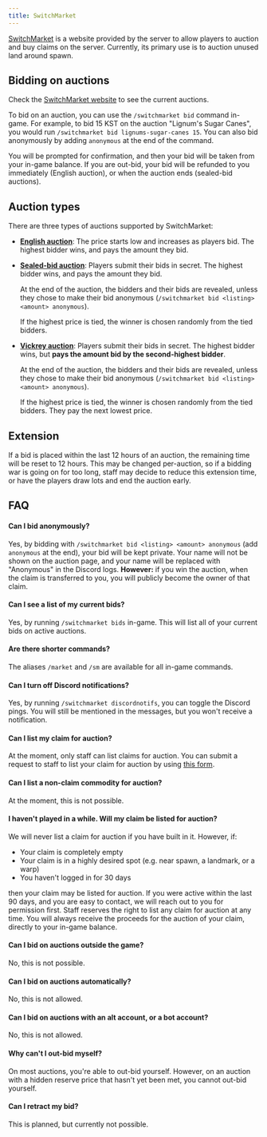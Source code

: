 ```yaml
---
title: SwitchMarket
---
```


[SwitchMarket](https://market.sc3.io) is a website provided by the server to allow players to auction and buy claims on
the server. Currently, its primary use is to auction unused land around spawn.

## Bidding on auctions

Check the [SwitchMarket website](https://market.sc3.io) to see the current auctions.

To bid on an auction, you can use the `/switchmarket bid` command in-game. For example, to bid 15 KST on the auction
"Lignum's Sugar Canes", you would run `/switchmarket bid lignums-sugar-canes 15`. You can also bid anonymously by
adding `anonymous` at the end of the command.

You will be prompted for confirmation, and then your bid will be taken from your in-game balance. If you are out-bid,
your bid will be refunded to you immediately (English auction), or when the auction ends (sealed-bid auctions).

## Auction types

There are three types of auctions supported by SwitchMarket:

- **[English auction](https://en.wikipedia.org/wiki/English_auction)**: The price starts low and increases as players
  bid. The highest bidder wins, and pays the amount they bid.
- **[Sealed-bid auction](https://en.wikipedia.org/wiki/First-price_sealed-bid_auction)**: Players submit their bids
  in secret. The highest bidder wins, and pays the amount they bid.

  At the end of the auction, the bidders and their bids are revealed, unless they chose to make their bid anonymous
  (`/switchmarket bid <listing> <amount> anonymous`).

  If the highest price is tied, the winner is chosen randomly from the tied bidders.
- **[Vickrey auction](https://en.wikipedia.org/wiki/Vickrey_auction)**: Players submit their bids in secret. The highest
  bidder wins, but **pays the amount bid by the second-highest bidder**.

  At the end of the auction, the bidders and their bids are revealed, unless they chose to make their bid anonymous
  (`/switchmarket bid <listing> <amount> anonymous`).

  If the highest price is tied, the winner is chosen randomly from the tied bidders. They pay the next lowest price.

## Extension

If a bid is placed within the last 12 hours of an auction, the remaining time will be reset to 12 hours. This may be
changed per-auction, so if a bidding war is going on for too long, staff may decide to reduce this extension time, or
have the players draw lots and end the auction early.

## FAQ

#### Can I bid anonymously?
Yes, by bidding with `/switchmarket bid <listing> <amount> anonymous` (add `anonymous` at the end), your bid will be
kept private. Your name will not be shown on the auction page, and your name will be replaced with "Anonymous" in the
Discord logs. **However:** if you win the auction, when the claim is transferred to you, you will publicly become the
owner of that claim.

#### Can I see a list of my current bids?
Yes, by running `/switchmarket bids` in-game. This will list all of your current bids on active auctions.

#### Are there shorter commands?
The aliases `/market` and `/sm` are available for all in-game commands.

#### Can I turn off Discord notifications?
Yes, by running `/switchmarket discordnotifs`, you can toggle the Discord pings. You will still be mentioned in the
messages, but you won't receive a notification.

#### Can I list my claim for auction?
At the moment, only staff can list claims for auction. You can submit a request to staff to list your claim for auction
by using [this form](https://docs.google.com/forms/d/e/1FAIpQLSdR3xaONYdzzY1ZPykQKDEb0l6hNVjwaO-UxHhOv4c7QZ_YUQ/viewform?usp=sf_link).

#### Can I list a non-claim commodity for auction?
At the moment, this is not possible.

#### I haven't played in a while. Will my claim be listed for auction?
We will never list a claim for auction if you have built in it. However, if:

- Your claim is completely empty
- Your claim is in a highly desired spot (e.g. near spawn, a landmark, or a warp)
- You haven't logged in for 30 days

then your claim may be listed for auction. If you were active within the last 90 days, and you are easy to contact, we
will reach out to you for permission first. Staff reserves the right to list any claim for auction at any time. You will
always receive the proceeds for the auction of your claim, directly to your in-game balance.

#### Can I bid on auctions outside the game?
No, this is not possible.

#### Can I bid on auctions automatically?
No, this is not allowed.

#### Can I bid on auctions with an alt account, or a bot account?
No, this is not allowed.

#### Why can't I out-bid myself?
On most auctions, you're able to out-bid yourself. However, on an auction with a hidden reserve price that hasn't yet
been met, you cannot out-bid yourself.

#### Can I retract my bid?
This is planned, but currently not possible.
